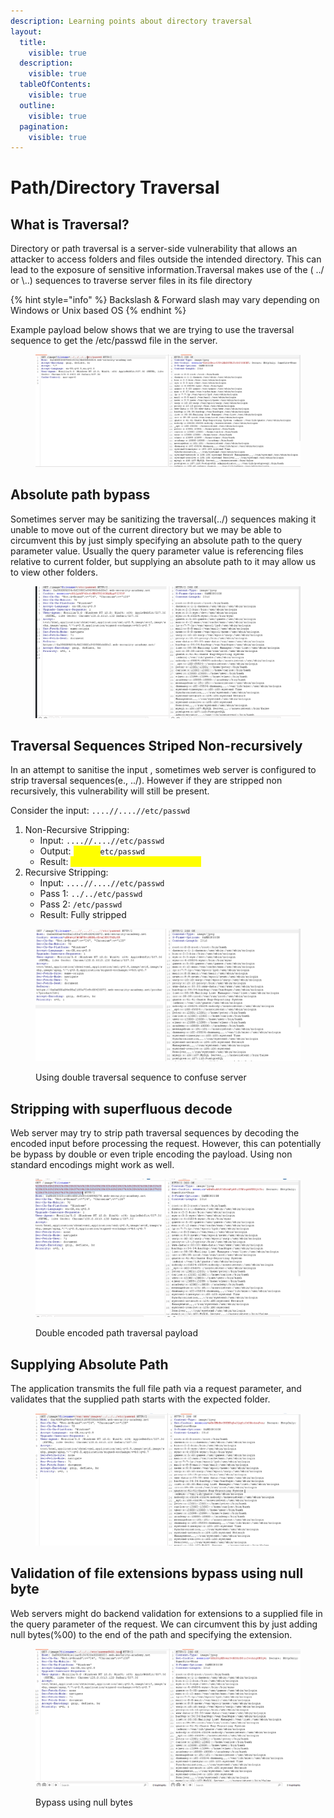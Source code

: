 ```yaml
---
description: Learning points about directory traversal
layout:
  title:
    visible: true
  description:
    visible: true
  tableOfContents:
    visible: true
  outline:
    visible: true
  pagination:
    visible: true
---
```


# Path/Directory Traversal

## What is Traversal?

Directory or path traversal is a server-side vulnerability that allows an attacker to access folders and files outside the intended directory. This can lead to the exposure of sensitive information.Traversal makes use of the ( ../ or \\..) sequences to traverse server files in its file directory

{% hint style="info" %}
Backslash & Forward slash may vary depending on Windows or Unix based OS
{% endhint %}

Example payload below shows that we are trying to use the traversal sequence to get the /etc/passwd file in the server.

<figure><img src=".gitbook/assets/image (20).png" alt=""><figcaption></figcaption></figure>

## Absolute path bypass

Sometimes server may be sanitizing the traversal(../) sequences making it unable to move out of the current directory but we may be able to circumvent this by just simply specifying an absolute path to the query parameter value. Usually the query parameter value is referencing files relative to current folder, but supplying an absolute path to it may allow us to view other folders.

<figure><img src=".gitbook/assets/image (7).png" alt=""><figcaption></figcaption></figure>

## Traversal Sequences Striped Non-recursively

In an attempt to sanitise the input , sometimes web server is configured to strip traversal sequences(e., ../). However if they are stripped non recursively, this vulnerability will still be present.

Consider the input: `....//....//etc/passwd`

1. Non-Recursive Stripping:
   * Input: `....//....//etc/passwd`
   * Output: <mark style="color:yellow;">`../../`</mark>`etc/passwd`
   * Result: <mark style="color:yellow;">Still vulnerable to path traversal</mark>
2. Recursive Stripping:
   * Input: `....//....//etc/passwd`
   * Pass 1: `../../etc/passwd`
   * Pass 2: `/etc/passwd`
   * Result: Fully stripped

<figure><img src=".gitbook/assets/image (100).png" alt=""><figcaption><p>Using double traversal sequence to confuse server</p></figcaption></figure>

## Stripping with superfluous decode

Web server may try to strip path traversal sequences by decoding the encoded input before processing the request. However, this can potentially be bypass by double or even triple encoding the payload. Using non standard encodings might work as well.

<figure><img src=".gitbook/assets/image (101).png" alt=""><figcaption><p>Double encoded path traversal payload</p></figcaption></figure>

## Supplying Absolute Path

The application transmits the full file path via a request parameter, and validates that the supplied path starts with the expected folder.

<figure><img src=".gitbook/assets/image (102).png" alt=""><figcaption></figcaption></figure>

## Validation of file extensions bypass using null byte

Web servers might do backend validation for extensions to a supplied file in the query parameter of the request. We can circumvent this by just adding null bytes(%00) to the end of the path and specifying the extension.  &#x20;

<figure><img src=".gitbook/assets/image (103).png" alt=""><figcaption><p>Bypass using null bytes</p></figcaption></figure>

